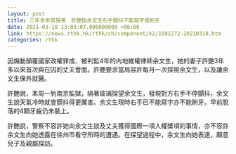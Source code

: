 ```yaml
---
layout: post
title: 三年多來首探視　許艷指余文生右手顫抖不能寫字或刷牙
date: 2021-03-18 13:03:07.000000000 +08:00
link: https://news.rthk.hk/rthk/ch/component/k2/1581272-20210318.htm
categories: rthk
---
```


因煽動顛覆國家政權罪成、被判監4年的內地維權律師余文生，她的妻子許艷3年多以來首次與在囚的丈夫會面。許艷要求當局容許每月一次探視余文生，以及讓余文生保外就醫。

許艷說，本周一到南京監獄，隔著玻璃探望余文生，發現對方右手不停顫抖，余文生說天氣冷時就會顫抖得更厲害。余文生現時右手已不能寫字亦不能刷牙。早前脫落的4顆牙齒仍未裝上。

許艷說，警察不容許她向余文生談及丈夫獲得國際一項人權獎項的事情，亦不容許余文生向她透露在徐州市看守所時的遭遇。在探望過程中，余文生向她表達，願意兒子及親屬探訪。
